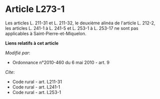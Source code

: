 # Article L273-1

Les articles L. 211-31 et L. 211-32, le deuxième alinéa de l'article L. 212-2, les articles L. 241-1 à L. 241-5 et L. 253-1 à
L. 253-17 ne sont pas applicables à Saint-Pierre-et-Miquelon.

**Liens relatifs à cet article**

_Modifié par_:

  - Ordonnance n°2010-460 du 6 mai 2010 - art. 9

_Cite_:

  - Code rural - art. L211-31
  - Code rural - art. L241-1
  - Code rural - art. L253-1
